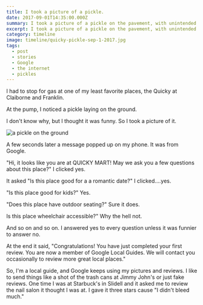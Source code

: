 ```yaml
---
title: I took a picture of a pickle.
date: 2017-09-01T14:35:00.000Z
summary: I took a picture of a pickle on the pavement, with unintended consequences.  
excerpt: I took a picture of a pickle on the pavement, with unintended consequences. From the website of New Orleans-based artist David Rhoden.
category: timeline
image: timeline/quicky-pickle-sep-1-2017.jpg
tags:
  - post
  - stories
  - Google
  - the internet
  - pickles
---
```

I had to stop for gas at one of my least favorite places, the Quicky at Claiborne and Franklin.

At the pump, I noticed a pickle laying on the ground.

I don't know why, but I thought it was funny. So I took a picture of it.

![a pickle on the ground](/static/img/timeline/quicky-pickle-sep-1-2017.jpg "a pickle on the ground")

A few seconds later a message popped up on my phone. It was from Google.

"Hi, it looks like you are at QUICKY MART! May we ask you a few questions about this place?" I clicked yes.

It asked "Is this place good for a a romantic date?" I clicked....yes.

"Is this place good for kids?" Yes.

"Does this place have outdoor seating?" Sure it does.

Is this place wheelchair accessible?" Why the hell not.

And so on and so on. I answered yes to every question unless it was funnier to answer no.

At the end it said, "Congratulations! You have just completed your first review. You are now a member of Google Local Guides. We will contact you occasionally to review more great local places."

So, I'm a local guide, and Google keeps using my pictures and reviews. I like to send things like a shot of the trash cans at Jimmy John's or just fake reviews. One time I was at Starbuck's in Slidell and it asked me to review the nail salon it thought I was at. I gave it three stars cause "I didn't bleed much."